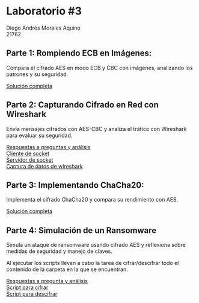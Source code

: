 # Laboratorio #3
Diego Andrés Morales Aquino <br>
21762

## Parte 1: Rompiendo ECB en Imágenes: 
Compara el cifrado AES en modo ECB y CBC con imágenes, analizando los patrones y su seguridad.

[Solución completa](lab3.ipynb)

## Parte 2: Capturando Cifrado en Red con Wireshark
Envia mensajes cifrados con AES-CBC y analiza el tráfico con Wireshark para evaluar su seguridad.

[Respuestas a preguntas y análisis](lab3.ipynb)<br>
[Cliente de socket](parte2/socket_client.py)<br>
[Servidor de socket](parte2/socket_server.py)<br>
[Captura de datos de wireshark](parte2/captura-wireshark.pcap)<br>

## Parte 3: Implementando ChaCha20: 
Implementa el cifrado ChaCha20 y compara su rendimiento con AES.

[Solución completa](lab3.ipynb)

## Parte 4: Simulación de un Ransomware
Simula un ataque de ransomware usando cifrado AES y reflexiona sobre medidas de seguridad y manejo de claves.

Al ejecutar los scripts llevan a cabo la tarea de cifrar/descifrar todo el contenido de la carpeta en la que se encuentran.

[Respuestas a pregunta y análisis](lab3.ipynb)<br>
[Script para cifrar](parte4/cypher_randsomware.py)<br>
[Script para descifrar](parte4/decypher_randsomware.py)<br>